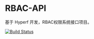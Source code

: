# RBAC-API

基于 Hyperf 开发，RBAC权限系统接口项目。

[![Build Status](https://travis-ci.org/besthird/rbac-api.svg?branch=master)](https://travis-ci.org/besthird/rbac-api)
